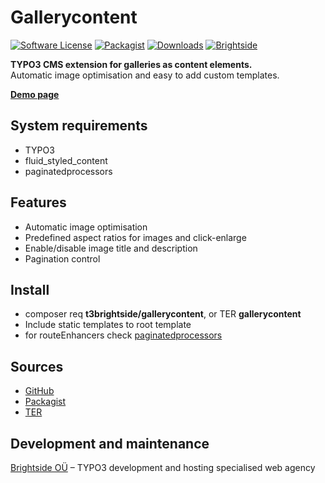 # Gallerycontent
[![Software License](https://img.shields.io/badge/license-GPLv2-brightgreen.svg?style=flat)](LICENSE.txt)
[![Packagist](https://img.shields.io/packagist/v/t3brightside/gallerycontent.svg?style=flat)](https://packagist.org/packages/gallerycontent/pagelist)
[![Downloads](https://poser.pugx.org/t3brightside/gallerycontent/downloads)](https://packagist.org/packages/t3brightside/pagelist)
[![Brightside](https://img.shields.io/badge/by-t3brightside.com-orange.svg?style=flat)](https://t3brightside.com)

**TYPO3 CMS extension for galleries as content elements.**
<br />Automatic image optimisation and easy to add custom templates.

**[Demo page](https://microtemplate.t3brightside.com/)**

## System requirements

- TYPO3
- fluid_styled_content
- paginatedprocessors

## Features

- Automatic image optimisation
- Predefined aspect ratios for images and click-enlarge
- Enable/disable image title and description
- Pagination control

## Install
- composer req **t3brightside/gallerycontent**, or TER **gallerycontent**
- Include static templates to root template
- for routeEnhancers check  [paginatedprocessors](https://github.com/t3brightside/paginatedprocessors/blob/master/README.md)

## Sources

- [GitHub](https://github.com/t3brightside/gallerycontent)
- [Packagist](https://packagist.org/packages/t3brightside/gallerycontent)
- [TER](https://extensions.typo3.org/extension/gallerycontent/)

## Development and maintenance

[Brightside OÜ](https://t3brightside.com/) – TYPO3 development and hosting specialised web agency
